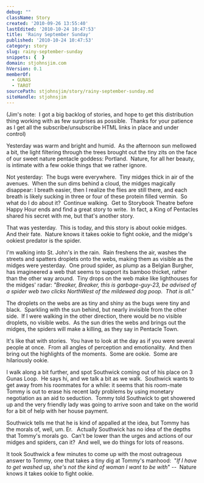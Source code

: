 ```yaml
---
debug: ""
className: Story
created: '2010-09-26 13:55:40'
lastEdited: '2010-10-24 10:47:53'
title: 'Rainy September Sunday'
published: '2010-10-24 10:47:53'
category: story
slug: rainy-september-sunday
snippets: {  }
domain: stjohnsjim.com
hVersion: 0.1
memberOf:
  - GUNAS
  - TAROT
sourcePath: stjohnsjim/story/rainy-september-sunday.md
siteHandle: stjohnsjim
---
```

 (Jim's note: &nbsp;I got a big backlog of stories, and hope to get this distribution thing working with as few surprises as possible. &nbsp;Thanks for your patience as I get all the subscribe/unsubscribe HTML links in place and under control)

Yesterday was warm and bright and humid.&nbsp; As the afternoon sun mellowed a bit, the light filtering through the trees brought out the tiny zits on the face of our sweet nature pentacle goddess: Portland.&nbsp; Nature, for all her beauty, is intimate with a few ookie things that we rather ignore.

Not yesterday:&nbsp; The bugs were everywhere.&nbsp; Tiny midges thick in air of the avenues.&nbsp; When the sun dims behind a cloud, the midges magically disappear: I breath easier, then I realize the flies are still there, and each breath is likely sucking in three or four of these protein filled vermin.&nbsp; So what do I do about it?&nbsp; Continue walking.&nbsp; Get to Storybook Theatre before Happy Hour ends and find a great story to write.&nbsp; In fact, a King of Pentacles shared his secret with me, but that's another story.

That was yesterday.&nbsp; This is today, and this story is about ookie midges.&nbsp; And their fate.&nbsp; Nature knows it takes ookie to fight ookie, and the midge's ookiest predator is the spider.

I'm walking into St. John's in the rain.&nbsp; Rain freshens the air, washes the streets and spatters droplets onto the webs, making them as visible as the midges were yesterday.&nbsp; One proud spider, as plump as a Belgian Burgher, has imagineered a web that seems to support its bamboo thicket, rather than the other way around.&nbsp; Tiny drops on the web make like lighthouses for the midges' radar: _&quot;Breaker, Breaker, this is garbage-guy-23, be advised of a spider web two clicks NorthWest of the mildewed dog poop.&nbsp; That is all.&quot;_

The droplets on the webs are as tiny and shiny as the bugs were tiny and black.&nbsp; Sparkling with the sun behind, but nearly invisible from the other side.&nbsp; If I were walking in the other direction, there would be no visible droplets, no visible webs.&nbsp; As the sun dries the webs and brings out the midges, the spiders will make a killing, as they say in Pentacle Town.

It's like that with stories.&nbsp; You have to look at the day as if you were several people at once.&nbsp; From all angles of perception and emotionality.&nbsp; And then bring out the highlights of the moments.&nbsp; Some are ookie.&nbsp; Some are hilariously ookie.

I walk along a bit further, and spot Southwick coming out of his place on 3 Gunas Loop.&nbsp; He says hi, and we talk a bit as we walk.&nbsp; Southwick wants to get away from his roommates for a while: it seems that his room-mate Tommy is out to erase his recent lady problems by using monetary negotiation as an aid to seduction.&nbsp; Tommy told Southwick to get showered up and the very friendly lady was going to arrive soon and take on the world for a bit of help with her house payment.

Southwick tells me that he is kind of appalled at the idea, but Tommy has the morals of, well, um. Er. &nbsp; Actually Southwick has no idea of the depths that Tommy's morals go.&nbsp; Can't be lower than the urges and actions of our midges and spiders, can it?&nbsp; And well, we do things for lots of reasons.

It took Southwick a few minutes to come up with the most outrageous answer to Tommy, one that takes a tiny dig at Tommy's manhood:&nbsp; &quot;_If I have to get washed up, she's not the kind of woman I want to be with_&quot; --&nbsp; Nature knows it takes ookie to fight ookie.&nbsp; &nbsp;

